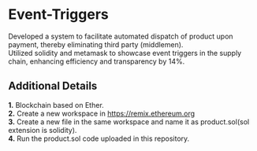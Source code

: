 # Event-Triggers

Developed a system to facilitate automated dispatch of product upon payment, thereby eliminating third party (middlemen).<br>
Utilized solidity and metamask to showcase event triggers in the supply chain, enhancing efficiency and transparency by 14%.<br>

## Additional Details

**1.** Blockchain based on Ether.<br>
**2.** Create a new workspace in https://remix.ethereum.org<br>
**3.** Create a new file in the same workspace and name it as product.sol(sol extension is solidity).<br>
**4.** Run the product.sol code uploaded in this repository.


